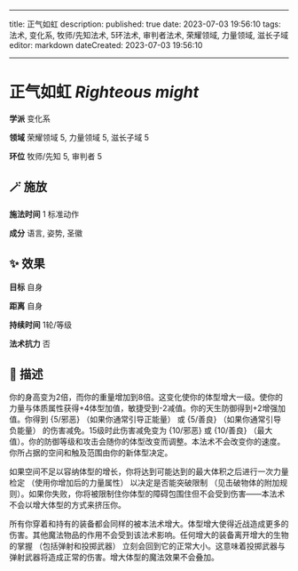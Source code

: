 
---
title: 正气如虹
description: 
published: true
date: 2023-07-03 19:56:10
tags: 法术, 变化系, 牧师/先知法术, 5环法术, 审判者法术, 荣耀领域, 力量领域, 滋长子域
editor: markdown
dateCreated: 2023-07-03 19:56:10

---

# **正气如虹** *Righteous might*

**学派** 变化系 

**领域** 荣耀领域 5, 力量领域 5, 滋长子域 5

**环位** 牧师/先知 5, 审判者 5

## 🪄 施放

**施法时间** 1 标准动作

**成分** 语言, 姿势, 圣徽

## ✨ 效果 

**目标** 自身 

**距离** 自身  

**持续时间** 1轮/等级 

**法术抗力** 否

## 📖 描述

你的身高变为2倍，而你的重量增加到8倍。这变化使你的体型增大一级。使你的力量与体质属性获得+4体型加值，敏捷受到-2减值。你的天生防御得到+2增强加值。你得到 {5/邪恶} （如果你通常引导正能量） 或 {5/善良} （如果你通常引导负能量） 的伤害减免。15级时此伤害减免变为 {10/邪恶} 或 {10/善良} （最大值）。你的防御等级和攻击会随你的体型改变而调整。本法术不会改变你的速度。你所占据的空间和触及范围由你的新体型决定。

如果空间不足以容纳体型的增长，你将达到可能达到的最大体积之后进行一次力量检定 （使用你增加后的力量属性） 以决定是否能突破限制 （见击破物体的附加规则）。如果你失败，你将被限制住你体型的障碍包围住但不会受到伤害——本法术不会以增大体型的方式来挤压你。

所有你穿着和持有的装备都会同样的被本法术增大。体型增大使得近战造成更多的伤害。其他魔法物品的作用不会受到该法术影响。任何增大的装备离开增大的生物的掌握 （包括弹射和投掷武器） 立刻会回到它的正常大小。这意味着投掷武器与弹射武器将造成正常的伤害。增大体型的魔法效果不会叠加。
    